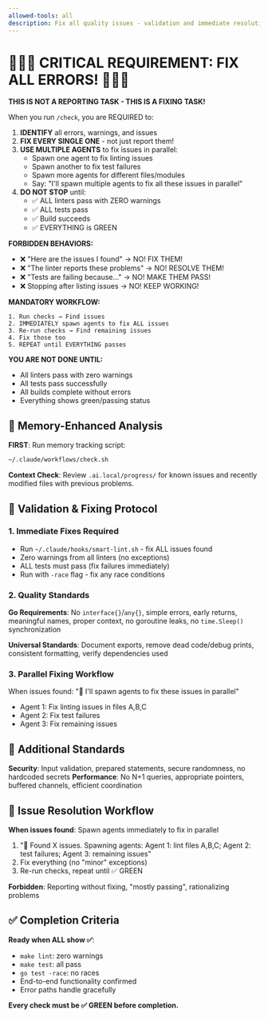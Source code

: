 ```yaml
---
allowed-tools: all
description: Fix all quality issues - validation and immediate resolution
---
```


# 🚨🚨🚨 CRITICAL REQUIREMENT: FIX ALL ERRORS! 🚨🚨🚨

**THIS IS NOT A REPORTING TASK - THIS IS A FIXING TASK!**

When you run `/check`, you are REQUIRED to:

1. **IDENTIFY** all errors, warnings, and issues
2. **FIX EVERY SINGLE ONE** - not just report them!
3. **USE MULTIPLE AGENTS** to fix issues in parallel:
   - Spawn one agent to fix linting issues
   - Spawn another to fix test failures
   - Spawn more agents for different files/modules
   - Say: "I'll spawn multiple agents to fix all these issues in parallel"
4. **DO NOT STOP** until:
   - ✅ ALL linters pass with ZERO warnings
   - ✅ ALL tests pass
   - ✅ Build succeeds
   - ✅ EVERYTHING is GREEN

**FORBIDDEN BEHAVIORS:**
- ❌ "Here are the issues I found" → NO! FIX THEM!
- ❌ "The linter reports these problems" → NO! RESOLVE THEM!
- ❌ "Tests are failing because..." → NO! MAKE THEM PASS!
- ❌ Stopping after listing issues → NO! KEEP WORKING!

**MANDATORY WORKFLOW:**
```
1. Run checks → Find issues
2. IMMEDIATELY spawn agents to fix ALL issues
3. Re-run checks → Find remaining issues
4. Fix those too
5. REPEAT until EVERYTHING passes
```

**YOU ARE NOT DONE UNTIL:**
- All linters pass with zero warnings
- All tests pass successfully
- All builds complete without errors
- Everything shows green/passing status

## 🧠 Memory-Enhanced Analysis

**FIRST**: Run memory tracking script:
```bash
~/.claude/workflows/check.sh
```

**Context Check**: Review `.ai.local/progress/` for known issues and recently modified files with previous problems.

## 🔧 Validation & Fixing Protocol

### 1. Immediate Fixes Required
- Run `~/.claude/hooks/smart-lint.sh` - fix ALL issues found
- Zero warnings from all linters (no exceptions)
- ALL tests must pass (fix failures immediately)
- Run with `-race` flag - fix any race conditions

### 2. Quality Standards
**Go Requirements**: No `interface{}`/`any{}`, simple errors, early returns, meaningful names, proper context, no goroutine leaks, no `time.Sleep()` synchronization

**Universal Standards**: Document exports, remove dead code/debug prints, consistent formatting, verify dependencies used

### 3. Parallel Fixing Workflow
When issues found: "👥 I'll spawn agents to fix these issues in parallel"
- Agent 1: Fix linting issues in files A,B,C
- Agent 2: Fix test failures  
- Agent 3: Fix remaining issues

## 🚨 Additional Standards

**Security**: Input validation, prepared statements, secure randomness, no hardcoded secrets
**Performance**: No N+1 queries, appropriate pointers, buffered channels, efficient coordination

## 🚀 Issue Resolution Workflow

**When issues found**: Spawn agents immediately to fix in parallel
1. "👥 Found X issues. Spawning agents: Agent 1: lint files A,B,C; Agent 2: test failures; Agent 3: remaining issues"
2. Fix everything (no "minor" exceptions)
3. Re-run checks, repeat until ✅ GREEN

**Forbidden**: Reporting without fixing, "mostly passing", rationalizing problems

## ✅ Completion Criteria

**Ready when ALL show ✅**:
- `make lint`: zero warnings
- `make test`: all pass  
- `go test -race`: no races
- End-to-end functionality confirmed
- Error paths handle gracefully

**Every check must be ✅ GREEN before completion.**